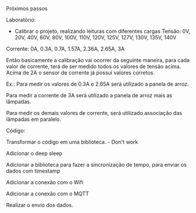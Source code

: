 Próximos passos

Laboratório:
- Calibrar o projeto, realizando leituras com diferentes cargas
Tensão: 0V, 20V, 40V, 60V, 80V, 100V, 110V, 120V, 125V, 127V, 130V, 135V, 140V

Corrente: 0A, 0.3A, 0.7A, 1.57A, 2.36A, 2.65A, 3A

Então basicamente a calibração vai ocorrer da seguinte maneira, para cada valor de corrente, terá de ser medido todos os valores de tensão acima. Acima de 2A o sensor de corrente já possui valores corretos.

Ex.: 
Para medir os valores de 0.3A e 2.65A será utilizado a panela de arroz.

Para medir a corrente de 3A será utilizado a panela de arroz mais as lâmpadas.

Para medir os demais valores de corrente, será utilizado associação das lâmpadas em paralelo.

Código:

Transformar o código em uma biblioteca. - Don't work

Adicionar o deep sleep

Adicionar a biblioteca para fazer a sincronização de tempo, para enviar os dados com timestamp

Adicionar a conexão com o Wifi

Adicionar a conexão com o MQTT

Realizar o envio dos dados.